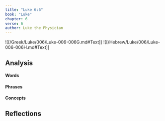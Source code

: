 ```yaml
---
title: "Luke 6:6"
book: "Luke"
chapter: 6
verse: 6
author: Luke the Physician
---
```

![[/Greek/Luke/006/Luke-006-006G.md#Text]]
![[/Hebrew/Luke/006/Luke-006-006H.md#Text]]

## Analysis

#### Words

#### Phrases

#### Concepts

## Reflections
